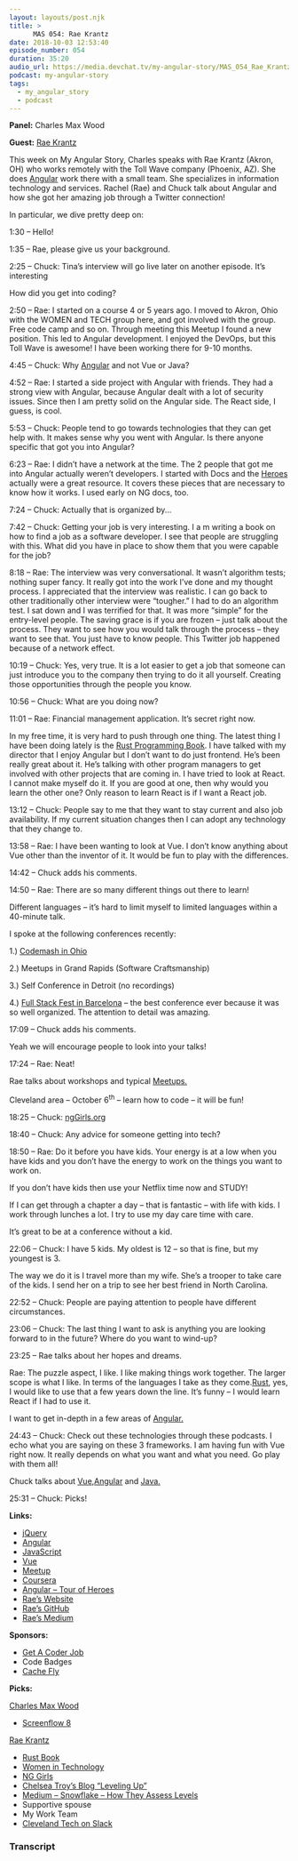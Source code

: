 ```yaml
---
layout: layouts/post.njk
title: >
      MAS 054: Rae Krantz
date: 2018-10-03 12:53:40
episode_number: 054
duration: 35:20
audio_url: https://media.devchat.tv/my-angular-story/MAS_054_Rae_Krantz.mp3
podcast: my-angular-story
tags: 
  - my_angular_story
  - podcast
---
```


 **Panel:** Charles Max Wood

**Guest:** [Rae Krantz](https://twitter.com/rustbeltrae?lang=en)

This week on My Angular Story, Charles speaks with Rae Krantz (Akron, OH) who works remotely with the Toll Wave company (Phoenix, AZ). She does [Angular](https://angular.io) work there with a small team. She specializes in information technology and services. Rachel (Rae) and Chuck talk about Angular and how she got her amazing job through a Twitter connection!

In particular, we dive pretty deep on:

1:30 – Hello!

1:35 – Rae, please give us your background.

2:25 – Chuck: Tina’s interview will go live later on another episode. It’s interesting

How did you get into coding?

2:50 – Rae: I started on a course 4 or 5 years ago. I moved to Akron, Ohio with the WOMEN and TECH group here, and got involved with the group. Free code camp and so on. Through meeting this Meetup I found a new position. This led to Angular development. I enjoyed the DevOps, but this Toll Wave is awesome! I have been working there for 9-10 months.

4:45 – Chuck: Why [Angular](https://angular.io) and not Vue or Java?

4:52 – Rae: I started a side project with Angular with friends. They had a strong view with Angular, because Angular dealt with a lot of security issues. Since then I am pretty solid on the Angular side. The React side, I guess, is cool.

5:53 – Chuck: People tend to go towards technologies that they can get help with. It makes sense why you went with Angular. Is there anyone specific that got you into Angular?

6:23 – Rae: I didn’t have a network at the time. The 2 people that got me into Angular actually weren’t developers. I started with Docs and the [Heroes](https://angular.io/tutorial) actually were a great resource. It covers these pieces that are necessary to know how it works. I used early on NG docs, too.

7:24 – Chuck: Actually that is organized by...

7:42 – Chuck: Getting your job is very interesting. I a m writing a book on how to find a job as a software developer. I see that people are struggling with this. What did you have in place to show them that you were capable for the job?

8:18 – Rae: The interview was very conversational. It wasn’t algorithm tests; nothing super fancy. It really got into the work I’ve done and my thought process. I appreciated that the interview was realistic. I can go back to other traditionally other interview were “tougher.” I had to do an algorithm test. I sat down and I was terrified for that. It was more “simple” for the entry-level people. The saving grace is if you are frozen – just talk about the process. They want to see how you would talk through the process – they want to see that. You just have to know people. This Twitter job happened because of a network effect.

10:19 – Chuck: Yes, very true. It is a lot easier to get a job that someone can just introduce you to the company then trying to do it all yourself. Creating those opportunities through the people you know.

10:56 – Chuck: What are you doing now?

11:01 – Rae: Financial management application. It’s secret right now.

In my free time, it is very hard to push through one thing. The latest thing I have been doing lately is the [Rust Programming Book](https://doc.rust-lang.org/book/). I have talked with my director that I enjoy Angular but I don’t want to do just frontend. He’s been really great about it. He’s talking with other program managers to get involved with other projects that are coming in. I have tried to look at React. I cannot make myself do it. If you are good at one, then why would you learn the other one? Only reason to learn React is if I want a React job.

13:12 – Chuck: People say to me that they want to stay current and also job availability. If my current situation changes then I can adopt any technology that they change to.

13:58 – Rae: I have been wanting to look at Vue. I don’t know anything about Vue other than the inventor of it. It would be fun to play with the differences.

14:42 – Chuck adds his comments.

14:50 – Rae: There are so many different things out there to learn!

Different languages – it’s hard to limit myself to limited languages within a 40-minute talk.

I spoke at the following conferences recently:

1.) [Codemash in Ohio](https://speakers.codemash.org/test/speakers.htm)

2.) Meetups in Grand Rapids (Software Craftsmanship)

3.) Self Conference in Detroit (no recordings)

4.) [Full Stack Fest in Barcelona](https://www.fullstackfest.com/speakers/raekrantz/) – the best conference ever because it was so well organized. The attention to detail was amazing.

17:09 – Chuck adds his comments.

Yeah we will encourage people to look into your talks!

17:24 – Rae: Neat!

Rae talks about workshops and typical [Meetups.](https://www.meetup.com)

Cleveland area – October 6<sup>th</sup> – learn how to code – it will be fun!

18:25 – Chuck: [ngGirls.org](http://ng-girls.org)

18:40 – Chuck: Any advice for someone getting into tech?

18:50 – Rae: Do it before you have kids. Your energy is at a low when you have kids and you don’t have the energy to work on the things you want to work on.

If you don’t have kids then use your Netflix time now and STUDY!

If I can get through a chapter a day – that is fantastic – with life with kids. I work through lunches a lot. I try to use my day care time with care.

It’s great to be at a conference without a kid.

22:06 – Chuck: I have 5 kids. My oldest is 12 – so that is fine, but my youngest is 3.

The way we do it is I travel more than my wife. She’s a trooper to take care of the kids. I send her on a trip to see her best friend in North Carolina.

22:52 – Chuck: People are paying attention to people have different circumstances.

23:06 – Chuck: The last thing I want to ask is anything you are looking forward to in the future? Where do you want to wind-up?

23:25 – Rae talks about her hopes and dreams.

Rae: The puzzle aspect, I like. I like making things work together. The larger scope is what I like. In terms of the languages I take as they come.[Rust](https://doc.rust-lang.org/book/), yes, I would like to use that a few years down the line. It’s funny – I would learn React if I had to use it.

I want to get in-depth in a few areas of [Angular.](https://angular.io)

24:43 – Chuck: Check out these technologies through these podcasts. I echo what you are saying on these 3 frameworks. I am having fun with Vue right now. It really depends on what you want and what you need. Go play with them all!

Chuck talks about [Vue,](https://vuejs.org)[Angular](https://angular.io) and [Java.](https://www.javascript.com)

25:31 – Chuck: Picks!

**Links:**

- [jQuery](https://jquery.com)
- [Angular](https://angular.io)
- [JavaScript](https://www.google.com/search?client=safari&rls=en&q=javascript&ie=UTF-8&oe=UTF-8)
- [Vue](https://vuejs.org)
- [Meetup](https://www.meetup.com)
- [Coursera](https://www.coursera.org)
- [Angular – Tour of Heroes](https://angular.io/tutorial)
- [Rae’s Website](http://rachelkrantz.com)
- [Rae’s GitHub](https://github.com/krantzinator)
- [Rae’s Medium](https://medium.com/@raekrantz)

**Sponsors:**

- [Get A Coder Job](https://devchat.tv/get-a-coder-job/)
- Code Badges
- [Cache Fly](https://www.cachefly.com)

**Picks:**

[Charles Max Wood](https://twitter.com/cmaxw?ref_src=twsrc%255Egoogle%257Ctwcamp%255Eserp%257Ctwgr%255Eauthor)

- [Screenflow 8](https://www.telestream.net/screenflow/overview.htm)

[Rae Krantz](https://twitter.com/rustbeltrae?lang=en)

- [Rust Book](https://doc.rust-lang.org/book/)
- [Women in Technology](https://witchat.github.io)
- [NG Girls](http://ng-girls.org)
- [Chelsea Troy’s Blog “Leveling Up”](https://chelseatroy.com/category/leveling-up/)
- [Medium – Snowflake – How They Assess Levels](https://snowflake.medium.com/#1,2,3,2,4,1,1,4,3,2,0,4,2,2,3,0,Cersei%2520Lannister,Staff%2520Engineer)
- Supportive spouse
- My Work Team
- [Cleveland Tech on Slack](http://cleveland-tech.herokuapp.com)


### Transcript


